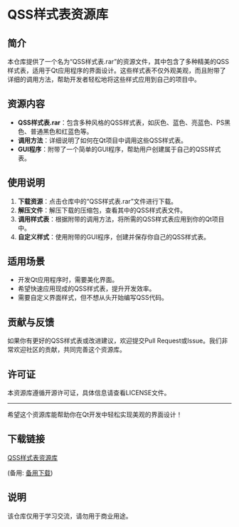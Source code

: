 # QSS样式表资源库

## 简介

本仓库提供了一个名为“QSS样式表.rar”的资源文件，其中包含了多种精美的QSS样式表，适用于Qt应用程序的界面设计。这些样式表不仅外观美观，而且附带了详细的调用方法，帮助开发者轻松地将这些样式应用到自己的项目中。

## 资源内容

- **QSS样式表.rar**：包含多种风格的QSS样式表，如灰色、蓝色、亮蓝色、PS黑色、普通黑色和红蓝色等。
- **调用方法**：详细说明了如何在Qt项目中调用这些QSS样式表。
- **GUI程序**：附带了一个简单的GUI程序，帮助用户创建属于自己的QSS样式表。

## 使用说明

1. **下载资源**：点击仓库中的“QSS样式表.rar”文件进行下载。
2. **解压文件**：解压下载的压缩包，查看其中的QSS样式表文件。
3. **调用样式表**：根据附带的调用方法，将所需的QSS样式表应用到你的Qt项目中。
4. **自定义样式**：使用附带的GUI程序，创建并保存你自己的QSS样式表。

## 适用场景

- 开发Qt应用程序时，需要美化界面。
- 希望快速应用现成的QSS样式表，提升开发效率。
- 需要自定义界面样式，但不想从头开始编写QSS代码。

## 贡献与反馈

如果你有更好的QSS样式表或改进建议，欢迎提交Pull Request或Issue。我们非常欢迎社区的贡献，共同完善这个资源库。

## 许可证

本资源库遵循开源许可证，具体信息请查看LICENSE文件。

---

希望这个资源库能帮助你在Qt开发中轻松实现美观的界面设计！

## 下载链接
[QSS样式表资源库](https://pan.quark.cn/s/442112a12483) 

(备用: [备用下载](https://pan.baidu.com/s/1ct05dVkDMJTqFS9qMXXmrA?pwd=zmng))

## 说明

该仓库仅用于学习交流，请勿用于商业用途。
